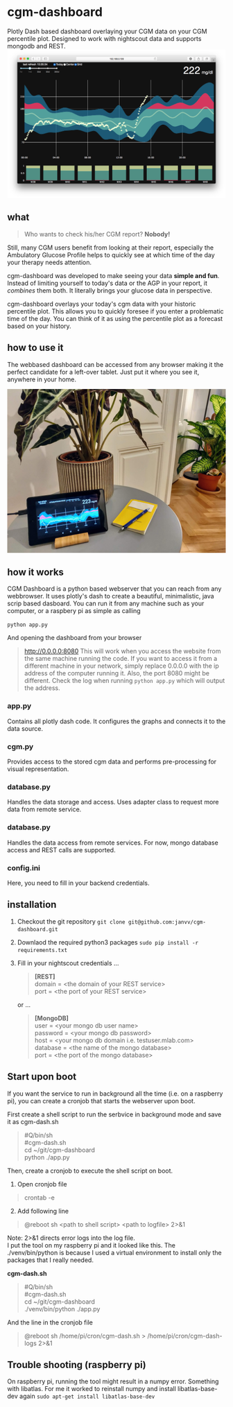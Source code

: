 # cgm-dashboard

Plotly Dash based dashboard overlaying your CGM data on your CGM percentile plot. Designed to work with nightscout data and supports mongodb and REST. 
![](cgm-dash.png)

## what
>Who wants to check his/her CGM report? **Nobody!**

Still, many CGM users benefit from looking at their report, especially the Ambulatory Glucose Profile helps to quickly see at which time of the day your therapy needs attention.

cgm-dashboard was developed to make seeing your data **simple and fun**. Instead of limiting yourself to today's data or the AGP in your report, it *combines* them both. It literally brings your glucose data in perspective. 

cgm-dashboard overlays your today's cgm data with your historic percentile plot. This allows you to quickly foresee if you enter a problematic time of the day. You can think of it as using the percentile plot as a forecast based on your history.

## how to use it
The webbased dashboard can be accessed from any browser making it the perfect candidate for a left-over tablet. Just put it where you see it, anywhere in your home. 

![](tablet.jpg)
## how it works
CGM Dashboard is a python based webserver that you can reach from any webbrowser. It uses plotly's dash to create a beautiful, minimalistic, java scrip based dasboard. You can run it from any machine such as your computer, or a raspbery pi as simple as calling

`python app.py`

And opening the dashboard from your browser
> http://0.0.0.0:8080
This will work when you access the website from the same machine running the code. If you want to access it from a different machine in your network, simply replace 0.0.0.0 with the ip address of the computer running it. Also, the port 8080 might be different. Check the log when running `python app.py` which will output the address. 

### app.py
Contains all plotly dash code. It configures the graphs and connects it to the data source.
### cgm.py
Provides access to the stored cgm data and performs pre-processing for visual representation.
### database.py
Handles the data storage and access. Uses adapter class to request more data from remote service.
### database.py
Handles the data access from remote services. For now, mongo database access and REST calls are supported.
### config.ini
Here, you need to fill in your backend credentials.


## installation
1. Checkout the git repository 
`git clone git@github.com:janvv/cgm-dashboard.git`

2. Downlaod the required python3 packages
`sudo pip install -r requirements.txt`

3. Fill in your nightscout credentials ...

	>**[REST]**  
	>domain = \<the domain of your REST service>  
	>port = \<the port of your REST service>
	
	or ...
	
   >**[MongoDB]**  
	>user = \<your mongo db user name>  
	>password = \<your mongo db password>  
	>host = \<your mongo db domain i.e. testuser.mlab.com>  
	>database = \<the name of the mongo database>  
	>port = \<the port of the mongo database>  
	
## Start upon boot
If you want the service to run in background all the time (i.e. on a raspberry pi), you can create a cronjob that starts the webserver upon boot.

First create a shell script to run the serbvice in background mode and save it as cgm-dash.sh

>\#Q/bin/sh  
>\#cgm-dash.sh  
>cd ~/git/cgm-dashboard  
>python ./app.py

Then, create a cronjob to execute the shell script on boot.

1. Open cronjob file  
> crontab -e

2. Add following line  
>@reboot sh \<path to shell script> \<path to logfile> 2>&1  

Note: 2>&1 directs error logs into the log file.  
I put the tool on my raspberry pi and it looked like this. The ./venv/bin/python is because I used a virtual environment to install only the packages that I really needed.

**cgm-dash.sh**
>\#Q/bin/sh  
>\#cgm-dash.sh  
>cd ~/git/cgm-dashboard  
>./venv/bin/python ./app.py  

And the line in the cronjob file 
>@reboot sh /home/pi/cron/cgm-dash.sh > /home/pi/cron/cgm-dash-logs 2>&1

## Trouble shooting (raspberry pi)
On raspberry pi, running the tool might result in a numpy error. Something with libatlas. For me it worked to reinstall numpy and install libatlas-base-dev again
`sudo apt-get install libatlas-base-dev` 



